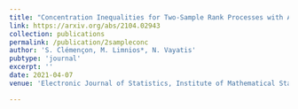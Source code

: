 ```yaml
---
title: "Concentration Inequalities for Two-Sample Rank Processes with Application to Bipartite Ranking"
link: https://arxiv.org/abs/2104.02943
collection: publications
permalink: /publication/2sampleconc
author: 'S. Clémençon, M. Limnios*, N. Vayatis'
pubtype: 'journal'
excerpt: ''
date: 2021-04-07
venue: 'Electronic Journal of Statistics, Institute of Mathematical Statistics and Bernoulli Society, vol 15(2), pp 4659 -- 4717.'  <em>*Corresponding Author, alphabetical order that does not represent the author's contributions</em>

---
```

